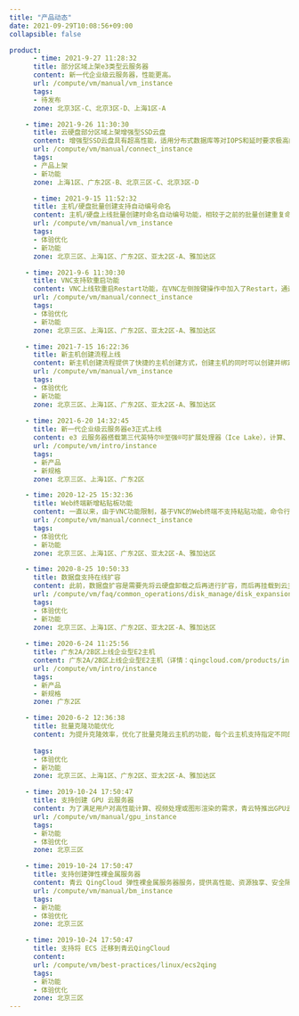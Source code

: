 ```yaml
---
title: "产品动态"
date: 2021-09-29T10:08:56+09:00
collapsible: false

product:
      - time: 2021-9-27 11:28:32
      title: 部分区域上架e3类型云服务器
      content: 新一代企业级云服务器，性能更高。
      url: /compute/vm/manual/vm_instance
      tags:
      - 待发布
      zone: 北京3区-C、北京3区-D、上海1区-A

    - time: 2021-9-26 11:30:30
      title: 云硬盘部分区域上架增强型SSD云盘
      content: 增强型SSD云盘具有超高性能，适用分布式数据库等对IOPS和延时要求极高的服务。为充分利用增强型SSD云盘性能，建议挂载到企业级e3云服务器。
      url: /compute/vm/manual/connect_instance
      tags:
      - 产品上架
      - 新功能
      zone: 上海1区、广东2区-B、北京三区-C、北京3区-D

      - time: 2021-9-15 11:52:32
      title: 主机/硬盘批量创建支持自动编号命名
      content: 主机/硬盘上线批量创建时命名自动编号功能，相较于之前的批量创建重复命名的情况，自动编号能极大提升用户体验，便于资源区分，避免用户手动更改命令造成的不便。
      url: /compute/vm/manual/vm_instance
      tags:
      - 体验优化
      - 新功能
      zone: 北京三区、上海1区、广东2区、亚太2区-A、雅加达区

    - time: 2021-9-6 11:30:30
      title: VNC支持软重启功能
      content: VNC上线软重启Restart功能，在VNC左侧按键操作中加入了Restart，通过软重启，用户可以更方便的进行主机调试，可监控开机过程或者进入安全模式，便于解决操作系统内部问题。
      url: /compute/vm/manual/connect_instance
      tags:
      - 体验优化
      - 新功能
      zone: 北京三区、上海1区、广东2区、亚太2区-A、雅加达区

    - time: 2021-7-15 16:22:36
      title: 新主机创建流程上线
      content: 新主机创建流程提供了快捷的主机创建方式，创建主机的同时可以创建并绑定EIP、数据盘、备份策略、安全组等主机相关资源，实现一站式资源交付。同时，增加快速创建流程，只需要简单选择主机规格和操作系统，其他配置均可采用系统默认。新增场景化规格选择，根据用户不同场景需求为用户提供推荐配置及相关产品。
      url: /compute/vm/manual/vm_instance
      tags:
      - 体验优化
      - 新功能
      zone: 北京三区、上海1区、广东2区、亚太2区-A、雅加达区
    
    - time: 2021-6-20 14:32:45
      title: 新一代企业级云服务器e3正式上线
      content: e3 云服务器搭载第三代英特尔®至强®可扩展处理器（Ice Lake），计算、存储、网络性能全面提升。采用独享 CPU 模式，提供 96C384G 高规格配置。超低存储和网络时延，满足数据库、缓存在高并发场景需求，并且性价比极高，助力企业以更低成本上云。
      url: /compute/vm/intro/instance
      tags:
      - 新产品
      - 新规格
      zone: 北京三区、上海1区、广东2区

    - time: 2020-12-25 15:32:36
      title: Web终端新增粘贴板功能
      content: 一直以来，由于VNC功能限制，基于VNC的Web终端不支持粘贴功能，命令行需要手工输入，某些场景下极大降低了我们的工作效率。针对这一问题，主机Web终端新上线了粘贴板功能，支持复制内容的快捷输入，入口请见Web终端右上方。
      url: /compute/vm/manual/connect_instance
      tags:
      - 体验优化
      - 新功能
      zone: 北京三区、上海1区、广东2区、亚太2区-A、雅加达区

    - time: 2020-8-25 10:50:33
      title: 数据盘支持在线扩容
      content: 此前，数据盘扩容是需要先将云硬盘卸载之后再进行扩容，而后再挂载到云主机上面。这种扩容方式会导致业务中断，影响用户体验。数据盘在线扩容功能上线后，用户可在数据盘处于挂载状态时直接进行扩容，无需提前卸载云硬盘。
      url: /compute/vm/faq/common_operations/disk_manage/disk_expansion
      tags:
      - 体验优化
      - 新功能
      zone: 北京三区、上海1区、广东2区、亚太2区-A、雅加达区
    
    - time: 2020-6-24 11:25:56
      title: 广东2A/2B区上线企业型E2主机
      content: 广东2A/2B区上线企业型E2主机（详情：qingcloud.com/products/instances），可提供vCPU/内存比1:2/1:4/1:8，vCPU核数可选范围：2核-32核，内存可选范围：4GB-448GB，最大内网带宽为10Gbps的不同主机组合。
      url: /compute/vm/intro/instance
      tags:
      - 新产品
      - 新规格
      zone: 广东2区

    - time: 2020-6-2 12:36:38
      title: 批量克隆功能优化
      content: 为提升克隆效率，优化了批量克隆云主机的功能，每个云主机支持指定不同的克隆数量，在进行批量克隆任务时有了更为灵活的选择，可一键完成不同云主机的不同克隆需求。
      
      tags:
      - 体验优化
      - 新功能
      zone: 北京三区、上海1区、广东2区、亚太2区-A、雅加达区

    - time: 2019-10-24 17:50:47
      title: 支持创建 GPU 云服务器
      content: 为了满足用户对高性能计算、视频处理或图形渲染的需求，青云特推出GPU云服务器给有需求的用户使用，用户可以在青云控制台上进行GPU云服务器的创建和使用。
      url: /compute/vm/manual/gpu_instance
      tags:
      - 新功能
      - 体验优化
      zone: 北京三区

    - time: 2019-10-24 17:50:47
      title: 支持创建弹性裸金属服务器
      content: 青云 QingCloud 弹性裸金属服务器服务，提供高性能、资源独享、安全隔离的专属弹性裸金属服务器群组，满足各类核心应用对高性能及稳定性的需求，同时提供完整的设备管理权限及运维服务。 用户可以像使用其他云资源一样，快速、灵活的部署及管理弹性裸金属服务器，并可按需弹性购买。
      url: /compute/vm/manual/bm_instance
      tags:
      - 新功能
      - 体验优化
      zone: 北京三区

    - time: 2019-10-24 17:50:47
      title: 支持将 ECS 迁移到青云QingCloud
      content:
      url: /compute/vm/best-practices/linux/ecs2qing
      tags:
      - 新功能
      - 体验优化
      zone: 北京三区
---
```


<!-- 设置上述参数可生成产品动态页  -->
